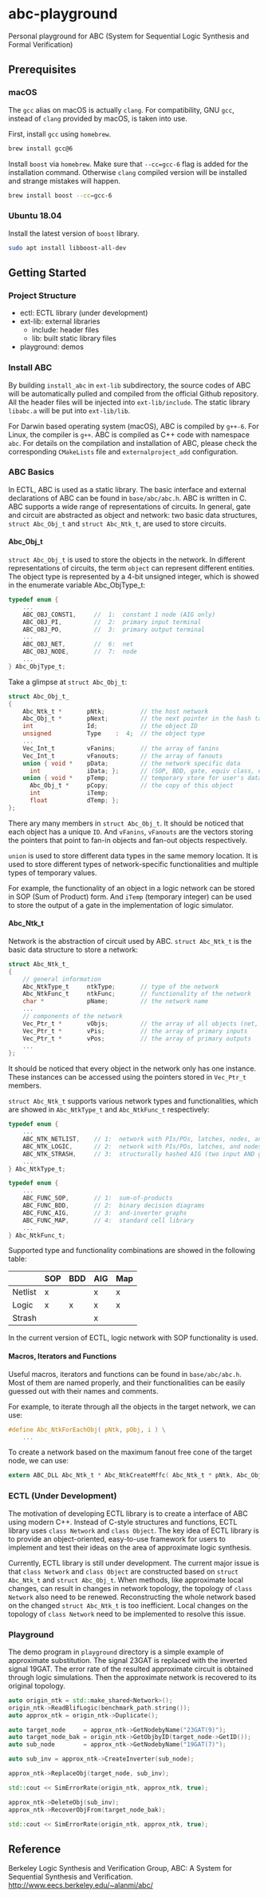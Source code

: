 # abc-playground

Personal playground for ABC (System for Sequential Logic Synthesis and Formal Verification)

## Prerequisites
### macOS

The `gcc` alias on macOS is actually `clang`. For compatibility, GNU `gcc`, instead of `clang` provided by macOS, is taken into use.

First, install `gcc` using `homebrew`.

```bash
brew install gcc@6
```

Install `boost` via `homebrew`. Make sure that `--cc=gcc-6` flag is added for the installation command. 
Otherwise `clang` compiled version will be installed and strange mistakes will happen.

```bash
brew install boost --cc=gcc-6
```

### Ubuntu 18.04

Install the latest version of `boost` library.
```bash
sudo apt install libboost-all-dev
```

## Getting Started

### Project Structure


- ectl: ECTL library (under development)
- ext-lib: external libraries
  - include: header files
  - lib: built static library files
- playground: demos

### Install ABC

By building `install_abc` in `ext-lib` subdirectory, the source codes of ABC will be automatically pulled and compiled from the official Github repository. All the header files will be injected into `ext-lib/include`. The static library `libabc.a` will be put into `ext-lib/lib`.

For Darwin based operating system (macOS), ABC is compiled by `g++-6`. For Linux, the compiler is  `g++`. ABC is compiled as C++ code with namespace `abc`. For details on the compilation and installation of ABC, please check the corresponding `CMakeLists` file and `externalproject_add` configuration.

### ABC Basics

In ECTL, ABC is used as a static library. The basic interface and external declarations of ABC can be found in `base/abc/abc.h`. ABC is written in C. ABC supports a wide range of representations of circuits. In general, gate and circuit are abstracted as object and network: two basic data structures, `struct Abc_Obj_t` and `struct Abc_Ntk_t`, are used to store circuits.


#### Abc_Obj_t

`struct Abc_Obj_t` is used to store the objects in the network. In different representations of circuits, the term `object` can represent different entities. The object type is represented by a 4-bit unsigned integer, which is showed in the enumerate variable Abc_ObjType_t:

```c
typedef enum { 
    ...
    ABC_OBJ_CONST1,     //  1:  constant 1 node (AIG only)
    ABC_OBJ_PI,         //  2:  primary input terminal
    ABC_OBJ_PO,         //  3:  primary output terminal
    ...
    ABC_OBJ_NET,        //  6:  net
    ABC_OBJ_NODE,       //  7:  node
    ...
} Abc_ObjType_t;
```

Take a glimpse at `struct Abc_Obj_t`:

```c
struct Abc_Obj_t_
{
    Abc_Ntk_t *       pNtk;          // the host network
    Abc_Obj_t *       pNext;         // the next pointer in the hash table
    int               Id;            // the object ID
    unsigned          Type    :  4;  // the object type
    ...
    Vec_Int_t         vFanins;       // the array of fanins
    Vec_Int_t         vFanouts;      // the array of fanouts
    union { void *    pData;         // the network specific data
      int             iData; };      // (SOP, BDD, gate, equiv class, etc)
    union { void *    pTemp;         // temporary store for user's data
      Abc_Obj_t *     pCopy;         // the copy of this object
      int             iTemp;
      float           dTemp; };
};
```

There ary many members in `struct Abc_Obj_t`. It should be noticed that each object has a unique `ID`. And `vFanins`, `vFanouts` are the vectors storing the pointers that point to fan-in objects and fan-out objects respectively.

`union` is used to store different data types in the same memory location. It is used to store different types of network-specific functionalities and multiple types of temporary values. 

For example, the functionality of an object in a logic network can be stored in SOP (Sum of Product) form. And `iTemp` (temporary integer) can be used to store the output of a gate in the implementation of logic simulator.



#### Abc_Ntk_t

Network is the abstraction of circuit used by ABC. `struct Abc_Ntk_t` is the basic data structure to store a network:


```c
struct Abc_Ntk_t_ 
{
    // general information 
    Abc_NtkType_t     ntkType;       // type of the network
    Abc_NtkFunc_t     ntkFunc;       // functionality of the network
    char *            pName;         // the network name
    ...
    // components of the network
    Vec_Ptr_t *       vObjs;         // the array of all objects (net, nodes, latches, etc)
    Vec_Ptr_t *       vPis;          // the array of primary inputs
    Vec_Ptr_t *       vPos;          // the array of primary outputs
    ...
};
```

It should be noticed that every object in the network only has one instance. These instances can be accessed using the pointers stored in `Vec_Ptr_t` members.

`struct Abc_Ntk_t` supports various network types and functionalities, which are showed in `Abc_NtkType_t` and `Abc_NtkFunc_t` respectively:

```c
typedef enum { 
    ...
    ABC_NTK_NETLIST,    // 1:  network with PIs/POs, latches, nodes, and nets
    ABC_NTK_LOGIC,      // 2:  network with PIs/POs, latches, and nodes
    ABC_NTK_STRASH,     // 3:  structurally hashed AIG (two input AND gates with c-attributes on edges)
    ...
} Abc_NtkType_t;

typedef enum { 
    ...
    ABC_FUNC_SOP,       // 1:  sum-of-products
    ABC_FUNC_BDD,       // 2:  binary decision diagrams
    ABC_FUNC_AIG,       // 3:  and-inverter graphs
    ABC_FUNC_MAP,       // 4:  standard cell library
    ...
} Abc_NtkFunc_t;
```
Supported type and functionality combinations are showed in the following table:

|           |  SOP  |  BDD  |  AIG  |  Map  |
|-----------|-------|-------|-------|-------|
|  Netlist  |   x   |       |   x   |   x   |
|  Logic    |   x   |   x   |   x   |   x   |
|  Strash   |       |       |   x   |       |

In the current version of ECTL, logic network with SOP functionality is used.

####  Macros, Iterators and Functions

Useful macros, iterators and functions can be found in `base/abc/abc.h`. Most of them are named properly, and their functionalities can be easily guessed out with their names and comments.

For example, to iterate through all the objects in the target network, we can use:

```c
#define Abc_NtkForEachObj( pNtk, pObj, i ) \
    ...
```
To create a network based on the maximum fanout free cone of the target node, we can use:
```c
extern ABC_DLL Abc_Ntk_t * Abc_NtkCreateMffc( Abc_Ntk_t * pNtk, Abc_Obj_t * pNode, char * pNodeName );
```

### ECTL (Under Development)

The motivation of developing ECTL library is to create a interface of ABC using modern C++. Instead of C-style structures and functions, ECTL library uses `class Network` and `class Object`. The key idea of ECTL library is to provide an object-oriented, easy-to-use framework for users to implement and test their ideas on the area of approximate logic synthesis.

Currently, ECTL library is still under development. The current major issue is that `class Network` and `class Object` are constructed based on `struct Abc_Ntk_t` and `struct Abc_Obj_t`. When methods, like approximate local changes, can result in changes in network topology, the topology of `class Network` also need to be renewed. Reconstructing the whole network based on the changed `struct Abc_Ntk_t` is too inefficient. Local changes on the topology of `class Network` need to be implemented to resolve this issue.

### Playground

The demo program in `playground` directory is a simple example of approximate substitution. The signal 23GAT is replaced with the inverted signal 19GAT. The error rate of the resulted approximate circuit is obtained through logic simulations. Then the approximate network is recovered to its original topology.

```cpp
auto origin_ntk = std::make_shared<Network>();
origin_ntk->ReadBlifLogic(benchmark_path.string());
auto approx_ntk = origin_ntk->Duplicate();

auto target_node     = approx_ntk->GetNodebyName("23GAT(9)");
auto target_node_bak = origin_ntk->GetObjbyID(target_node->GetID());
auto sub_node        = approx_ntk->GetNodebyName("19GAT(7)");

auto sub_inv = approx_ntk->CreateInverter(sub_node);

approx_ntk->ReplaceObj(target_node, sub_inv);

std::cout << SimErrorRate(origin_ntk, approx_ntk, true);

approx_ntk->DeleteObj(sub_inv);
approx_ntk->RecoverObjFrom(target_node_bak);

std::cout << SimErrorRate(origin_ntk, approx_ntk, true);
```

## Reference

Berkeley Logic Synthesis and Verification Group, ABC: A System for Sequential Synthesis and Verification. http://www.eecs.berkeley.edu/~alanmi/abc/
